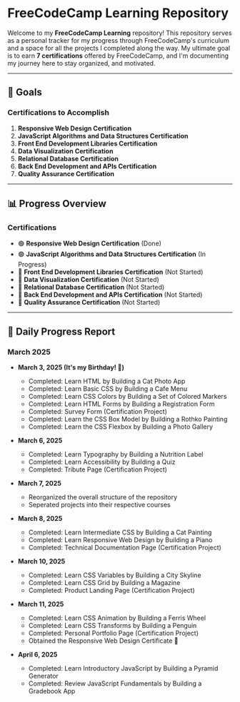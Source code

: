 # FreeCodeCamp Learning Repository

Welcome to my **FreeCodeCamp Learning** repository! This repository serves as a personal tracker for my progress through FreeCodeCamp's curriculum and a space for all the projects I completed along the way. My ultimate goal is to earn **7 certifications** offered by FreeCodeCamp, and I'm documenting my journey here to stay organized, and motivated.

---

## 🎯 Goals

### Certifications to Accomplish
1. **Responsive Web Design Certification**  
2. **JavaScript Algorithms and Data Structures Certification**  
3. **Front End Development Libraries Certification**  
4. **Data Visualization Certification**  
5. **Relational Database Certification**  
6. **Back End Development and APIs Certification**  
7. **Quality Assurance Certification**

---

## 📊 Progress Overview

### Certifications
- 🟢 **Responsive Web Design Certification** (Done)  
- 🟢 **JavaScript Algorithms and Data Structures Certification** (In Progress)  
- 🔴 **Front End Development Libraries Certification** (Not Started)  
- 🔴 **Data Visualization Certification** (Not Started)  
- 🔴 **Relational Database Certification** (Not Started)  
- 🔴 **Back End Development and APIs Certification** (Not Started)  
- 🔴 **Quality Assurance Certification** (Not Started)  

---

## 📅 Daily Progress Report

### March 2025
- **March 3, 2025 (It's my Birthday! 🥳)**  
    - Completed: Learn HTML by Building a Cat Photo App
    - Completed: Learn Basic CSS by Building a Cafe Menu
    - Completed: Learn CSS Colors by Building a Set of Colored Markers
    - Completed: Learn HTML Forms by Building a Registration Form
    - Completed: Survey Form (Certification Project)
    - Completed: Learn the CSS Box Model by Building a Rothko Painting
    - Completed: Learn the CSS Flexbox by Building a Photo Gallery

- **March 6, 2025**
    - Completed: Learn Typography by Building a Nutrition Label
    - Completed: Learn Accessibility by Building a Quiz
    - Completed: Tribute Page (Certification Project)

- **March 7, 2025**
    - Reorganized the overall structure of the repository
    - Seperated projects into their respective courses

- **March 8, 2025**
    - Completed: Learn Intermediate CSS by Building a Cat Painting
    - Completed: Learn Responsive Web Design by Building a Piano
    - Completed: Technical Documentation Page (Certification Project)

- **March 10, 2025**
    - Completed: Learn CSS Variables by Building a City Skyline
    - Completed: Learn CSS Grid by Building a Magazine
    - Completed: Product Landing Page (Certification Project)

- **March 11, 2025**
    - Completed: Learn CSS Animation by Building a Ferris Wheel
    - Completed: Learn CSS Transforms by Building a Penguin
    - Completed: Personal Portfolio Page (Certification Project)
    - Obtained the Responsive Web Design Certificate 🏅

- **April 6, 2025**
    - Completed: Learn Introductory JavaScript by Building a Pyramid Generator
    - Completed: Review JavaScript Fundamentals by Building a Gradebook App